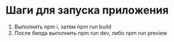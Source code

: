 # Шаги для запуска приложения

1. Выполнить npm i, затем npm run build
2. После билда выполнить npm run dev, либо npm run preview
